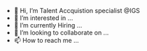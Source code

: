 - 👋 Hi, I’m Talent Accquistion specialist  @IGS
- 👀 I’m interested in ...
- 🌱 I’m currently Hiring ...
- 💞️ I’m looking to collaborate on ...
- 📫 How to reach me ...

<!---
Pravinchristo/Pravinchristo is a ✨ special ✨ repository because its `README.md` (this file) appears on your GitHub profile.
You can click the Preview link to take a look at your changes.
--->

